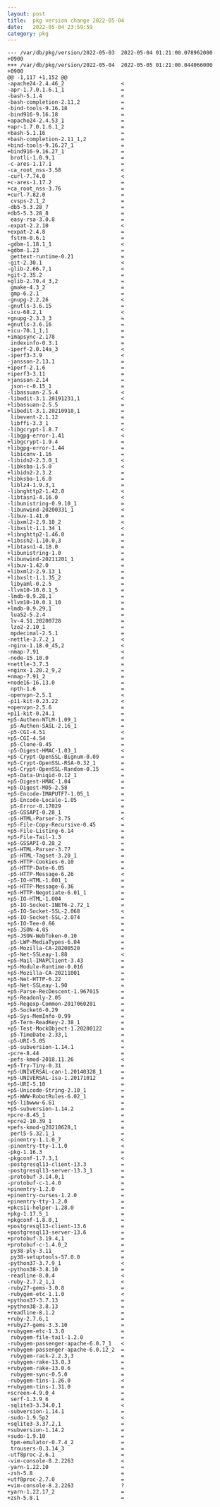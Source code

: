 ```yaml
---
layout: post
title:  pkg version change 2022-05-04
date:   2022-05-04 23:59:59
category: pkg
---
```


    --- /var/db/pkg/version/2022-05-03	2022-05-04 01:21:00.078962000 +0900
    +++ /var/db/pkg/version/2022-05-04	2022-05-05 01:21:00.044066000 +0900
    @@ -1,117 +1,152 @@
    -apache24-2.4.46_2                  <
    -apr-1.7.0.1.6.1_1                  =
    -bash-5.1.4                         <
    -bash-completion-2.11,2             =
    -bind-tools-9.16.18                 =
    -bind916-9.16.18                    =
    +apache24-2.4.53_1                  =
    +apr-1.7.0.1.6.1_2                  =
    +bash-5.1.16                        =
    +bash-completion-2.11_1,2           =
    +bind-tools-9.16.27_1               =
    +bind916-9.16.27_1                  =
     brotli-1.0.9,1                     =
    -c-ares-1.17.1                      =
    -ca_root_nss-3.58                   <
    -curl-7.74.0                        <
    +c-ares-1.17.2                      =
    +ca_root_nss-3.76                   =
    +curl-7.82.0                        =
     cvsps-2.1_2                        =
    -db5-5.3.28_7                       =
    +db5-5.3.28_8                       =
     easy-rsa-3.0.8                     =
    -expat-2.2.10                       <
    +expat-2.4.8                        =
     fstrm-0.6.1                        =
    -gdbm-1.18.1_1                      <
    +gdbm-1.23                          =
     gettext-runtime-0.21               =
    -git-2.30.1                         <
    -glib-2.66.7,1                      <
    +git-2.35.2                         =
    +glib-2.70.4_3,2                    =
     gmake-4.3_2                        =
     gmp-6.2.1                          =
    -gnupg-2.2.26                       <
    -gnutls-3.6.15                      =
    -icu-68.2,1                         <
    +gnupg-2.3.3_3                      =
    +gnutls-3.6.16                      =
    +icu-70.1_1,1                       =
    +imapsync-2.178                     =
     indexinfo-0.3.1                    =
    -iperf-2.0.14a_3                    <
    -iperf3-3.9                         <
    -jansson-2.13.1                     =
    +iperf-2.1.6                        =
    +iperf3-3.11                        =
    +jansson-2.14                       =
     json-c-0.15_1                      =
    -libassuan-2.5.4                    <
    -libedit-3.1.20191231,1             <
    +libassuan-2.5.5                    =
    +libedit-3.1.20210910,1             =
     libevent-2.1.12                    =
     libffi-3.3_1                       =
    -libgcrypt-1.8.7                    <
    -libgpg-error-1.41                  <
    +libgcrypt-1.9.4                    =
    +libgpg-error-1.44                  =
     libiconv-1.16                      =
    -libidn2-2.3.0_1                    <
    -libksba-1.5.0                      <
    +libidn2-2.3.2                      =
    +libksba-1.6.0                      =
     liblz4-1.9.3,1                     =
    -libnghttp2-1.42.0                  <
    -libtasn1-4.16.0                    <
    -libunistring-0.9.10_1              =
    -libunwind-20200331_1               <
    -libuv-1.41.0                       =
    -libxml2-2.9.10_2                   <
    -libxslt-1.1.34_1                   <
    +libnghttp2-1.46.0                  =
    +libssh2-1.10.0,3                   =
    +libtasn1-4.18.0                    =
    +libunistring-1.0                   =
    +libunwind-20211201_1               =
    +libuv-1.42.0                       =
    +libxml2-2.9.13_1                   =
    +libxslt-1.1.35_2                   =
     libyaml-0.2.5                      =
    -llvm10-10.0.1_5                    =
    -lmdb-0.9.28,1                      =
    +llvm10-10.0.1_10                   =
    +lmdb-0.9.29,1                      =
     lua52-5.2.4                        =
     lv-4.51.20200728                   =
     lzo2-2.10_1                        =
     mpdecimal-2.5.1                    =
    -nettle-3.7.2_1                     <
    -nginx-1.18.0_45,2                  <
    -nmap-7.91                          <
    -node-15.10.0                       <
    +nettle-3.7.3                       =
    +nginx-1.20.2_9,2                   =
    +nmap-7.91_2                        =
    +node16-16.13.0                     =
     npth-1.6                           =
    -openvpn-2.5.1                      <
    -p11-kit-0.23.22                    <
    +openvpn-2.5.6                      =
    +p11-kit-0.24.1                     =
    +p5-Authen-NTLM-1.09_1              =
     p5-Authen-SASL-2.16_1              =
    -p5-CGI-4.51                        <
    +p5-CGI-4.54                        =
     p5-Clone-0.45                      =
    -p5-Digest-HMAC-1.03_1              <
    +p5-Crypt-OpenSSL-Bignum-0.09       =
    +p5-Crypt-OpenSSL-RSA-0.32_1        =
    +p5-Crypt-OpenSSL-Random-0.15       =
    +p5-Data-Uniqid-0.12_1              =
    +p5-Digest-HMAC-1.04                =
    +p5-Digest-MD5-2.58                 =
    +p5-Encode-IMAPUTF7-1.05_1          =
     p5-Encode-Locale-1.05              =
     p5-Error-0.17029                   =
    -p5-GSSAPI-0.28_1                   =
    -p5-HTML-Parser-3.75                <
    +p5-File-Copy-Recursive-0.45        =
    +p5-File-Listing-6.14               =
    +p5-File-Tail-1.3                   =
    +p5-GSSAPI-0.28_2                   =
    +p5-HTML-Parser-3.77                =
     p5-HTML-Tagset-3.20_1              =
    +p5-HTTP-Cookies-6.10               =
     p5-HTTP-Date-6.05                  =
    -p5-HTTP-Message-6.26               <
    -p5-IO-HTML-1.001_1                 =
    +p5-HTTP-Message-6.36               =
    +p5-HTTP-Negotiate-6.01_1           =
    +p5-IO-HTML-1.004                   =
     p5-IO-Socket-INET6-2.72_1          =
    -p5-IO-Socket-SSL-2.068             <
    +p5-IO-Socket-SSL-2.074             =
    +p5-IO-Tee-0.66                     =
    +p5-JSON-4.05                       =
    +p5-JSON-WebToken-0.10              =
     p5-LWP-MediaTypes-6.04             =
    -p5-Mozilla-CA-20200520             =
    -p5-Net-SSLeay-1.88                 <
    +p5-Mail-IMAPClient-3.43            =
    +p5-Module-Runtime-0.016            =
    +p5-Mozilla-CA-20211001             =
    +p5-Net-HTTP-6.22                   =
    +p5-Net-SSLeay-1.90                 =
    +p5-Parse-RecDescent-1.967015       =
    +p5-Readonly-2.05                   =
    +p5-Regexp-Common-2017060201        =
     p5-Socket6-0.29                    =
    +p5-Sys-MemInfo-0.99                =
     p5-Term-ReadKey-2.38_1             =
    +p5-Test-MockObject-1.20200122      =
     p5-TimeDate-2.33,1                 =
    -p5-URI-5.05                        <
    -p5-subversion-1.14.1               =
    -pcre-8.44                          =
    -pefs-kmod-2018.11.26               <
    +p5-Try-Tiny-0.31                   =
    +p5-UNIVERSAL-can-1.20140328_1      =
    +p5-UNIVERSAL-isa-1.20171012        =
    +p5-URI-5.10                        =
    +p5-Unicode-String-2.10_1           =
    +p5-WWW-RobotRules-6.02_1           =
    +p5-libwww-6.61                     =
    +p5-subversion-1.14.2               =
    +pcre-8.45_1                        =
    +pcre2-10.39_1                      =
    +pefs-kmod-g20210628,1              =
     perl5-5.32.1_1                     =
    -pinentry-1.1.0_7                   <
    -pinentry-tty-1.1.0                 <
    -pkg-1.16.3                         =
    -pkgconf-1.7.3,1                    <
    -postgresql13-client-13.3           =
    -postgresql13-server-13.3_1         =
    -protobuf-3.14.0,1                  =
    -protobuf-c-1.4.0                   =
    +pinentry-1.2.0                     =
    +pinentry-curses-1.2.0              =
    +pinentry-tty-1.2.0                 =
    +pkcs11-helper-1.28.0               =
    +pkg-1.17.5_1                       =
    +pkgconf-1.8.0,1                    =
    +postgresql13-client-13.6           =
    +postgresql13-server-13.6           =
    +protobuf-3.19.4,1                  =
    +protobuf-c-1.4.0_2                 =
     py38-ply-3.11                      =
     py38-setuptools-57.0.0             =
    -python37-3.7.9_1                   <
    -python38-3.8.10                    =
    -readline-8.0.4                     <
    -ruby-2.7.2_1,1                     <
    -ruby27-gems-3.0.8                  =
    -rubygem-etc-1.1.0                  <
    +python37-3.7.13                    =
    +python38-3.8.13                    =
    +readline-8.1.2                     =
    +ruby-2.7.6,1                       =
    +ruby27-gems-3.3.10                 =
    +rubygem-etc-1.3.0                  =
     rubygem-file-tail-1.2.0            =
    -rubygem-passenger-apache-6.0.7_1   <
    +rubygem-passenger-apache-6.0.12_2  =
     rubygem-rack-2.2.3,3               =
    -rubygem-rake-13.0.3                =
    +rubygem-rake-13.0.6                =
     rubygem-sync-0.5.0                 =
    -rubygem-tins-1.26.0                <
    +rubygem-tins-1.31.0                =
    +screen-4.9.0_4                     =
     serf-1.3.9_6                       =
    -sqlite3-3.34.0,1                   <
    -subversion-1.14.1                  =
    -sudo-1.9.5p2                       <
    +sqlite3-3.37.2,1                   =
    +subversion-1.14.2                  =
    +sudo-1.9.10                        =
     tpm-emulator-0.7.4_2               =
     trousers-0.3.14_3                  =
    -utf8proc-2.6.1                     =
    -vim-console-8.2.2263               <
    -yarn-1.22.10                       =
    -zsh-5.8                            =
    +utf8proc-2.7.0                     =
    +vim-console-8.2.2263               ?
    +yarn-1.22.17_2                     =
    +zsh-5.8.1                          =
